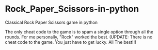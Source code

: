 # Rock_Paper_Scissors-in-python
Classical Rock Paper Scissors game in python

The only cheat code to the game is to spam a single option through all the rounds. For me personally, "Rock" worked the best.
(UPDATE: There is no cheat code to the game. You just have to get lucky. All The best!!)

